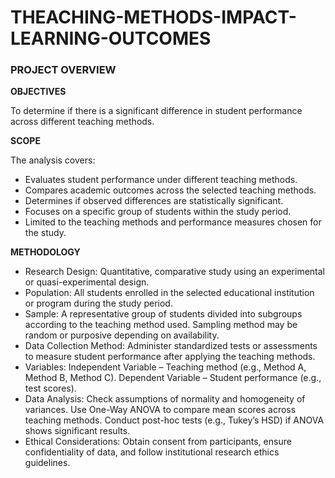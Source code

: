 # THEACHING-METHODS-IMPACT-LEARNING-OUTCOMES
### PROJECT OVERVIEW
**OBJECTIVES**

To determine if there is a significant difference in student performance across different teaching methods.

**SCOPE**

The analysis covers:
- Evaluates student performance under different teaching methods.
- Compares academic outcomes across the selected teaching methods.
- Determines if observed differences are statistically significant.
- Focuses on a specific group of students within the study period.
- Limited to the teaching methods and performance measures chosen for the study.
  
**METHODOLOGY**
- Research Design: Quantitative, comparative study using an experimental or quasi-experimental design.
- Population: All students enrolled in the selected educational institution or program during the study period.
- Sample: A representative group of students divided into subgroups according to the teaching method used. Sampling method may be random or purposive depending on availability.
- Data Collection Method: Administer standardized tests or assessments to measure student performance after applying the teaching methods.
- Variables:
Independent Variable – Teaching method (e.g., Method A, Method B, Method C).
Dependent Variable – Student performance (e.g., test scores).
- Data Analysis:
Check assumptions of normality and homogeneity of variances.
Use One-Way ANOVA to compare mean scores across teaching methods.
Conduct post-hoc tests (e.g., Tukey’s HSD) if ANOVA shows significant results.
- Ethical Considerations: Obtain consent from participants, ensure confidentiality of data, and follow institutional research ethics guidelines.

